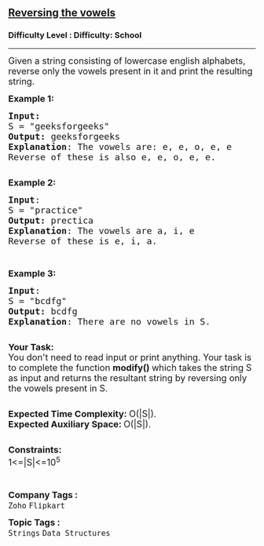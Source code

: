 <h2><a href="https://www.geeksforgeeks.org/problems/reversing-the-vowels5304/1?page=2&difficulty=School&sortBy=submissions">Reversing the vowels</a></h2><h3>Difficulty Level : Difficulty: School</h3><hr><div class="problems_problem_content__Xm_eO"><p><span style="font-size: 18px;">Given a string consisting of lowercase english alphabets, reverse only the vowels present in it and print the resulting string.</span></p>
<p><span style="font-size: 18px;"><strong>Example 1:</strong></span></p>
<pre><span style="font-size: 18px;"><strong>Input:</strong>
S = "geeksforgeeks"
<strong>Output:</strong> geeksforgeeks
<strong>Explanation</strong>: The vowels are: e, e, o, e, e
Reverse of these is also e, e, o, e, e.</span>
</pre>
<p><br><span style="font-size: 18px;"><strong>Example 2:</strong></span></p>
<pre><span style="font-size: 18px;"><strong>Input</strong>: 
S = "practice"
<strong>Output:</strong> prectica
<strong>Explanation</strong>: The vowels are a, i, e
Reverse of these is e, i, a.</span>
</pre>
<p>&nbsp;</p>
<p><span style="font-size: 18px;"><strong>Example 3:</strong></span></p>
<pre><span style="font-size: 18px;"><strong>Input</strong>: 
S = "bcdfg"
<strong>Output:</strong> bcdfg
<strong>Explanation</strong>: There are no vowels in S.</span></pre>
<p><br><span style="font-size: 18px;"><strong>Your Task:</strong><br>You don't need to read input or print anything. Your task is to complete the function&nbsp;<strong>modify()&nbsp;</strong>which takes the string S as input and returns the resultant string by reversing only the vowels present in S.</span></p>
<p><br><span style="font-size: 18px;"><strong>Expected Time Complexity:&nbsp;</strong>O(|S|).<br><strong>Expected Auxiliary Space:&nbsp;</strong>O(|S|).</span></p>
<p><br><span style="font-size: 18px;"><strong>Constraints:</strong><br>1&lt;=|S|&lt;=10<sup>5</sup></span></p>
<p>&nbsp;</p></div><p><span style=font-size:18px><strong>Company Tags : </strong><br><code>Zoho</code>&nbsp;<code>Flipkart</code>&nbsp;<br><p><span style=font-size:18px><strong>Topic Tags : </strong><br><code>Strings</code>&nbsp;<code>Data Structures</code>&nbsp;
